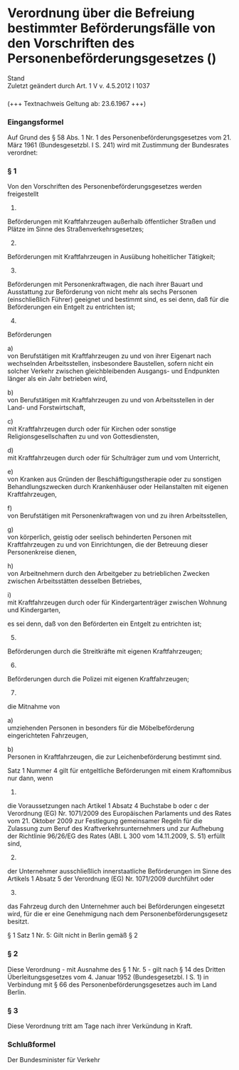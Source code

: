 Verordnung über die Befreiung bestimmter Beförderungsfälle von den Vorschriften des Personenbeförderungsgesetzes ()
===================================================================================================================

Stand  
Zuletzt geändert durch Art. 1 V v. 4.5.2012 I 1037

### 

(+++ Textnachweis Geltung ab: 23.6.1967 +++)

### Eingangsformel

Auf Grund des § 58 Abs. 1 Nr. 1 des Personenbeförderungsgesetzes vom 21. März 1961 (Bundesgesetzbl. I S. 241) wird mit Zustimmung der Bundesrates verordnet:

### § 1

Von den Vorschriften des Personenbeförderungsgesetzes werden freigestellt

1.  
Beförderungen mit Kraftfahrzeugen außerhalb öffentlicher Straßen und Plätze im Sinne des Straßenverkehrsgesetzes;

2.  
Beförderungen mit Kraftfahrzeugen in Ausübung hoheitlicher Tätigkeit;

3.  
Beförderungen mit Personenkraftwagen, die nach ihrer Bauart und Ausstattung zur Beförderung von nicht mehr als sechs Personen (einschließlich Führer) geeignet und bestimmt sind, es sei denn, daß für die Beförderungen ein Entgelt zu entrichten ist;

4.  
Beförderungen

a)  
von Berufstätigen mit Kraftfahrzeugen zu und von ihrer Eigenart nach wechselnden Arbeitsstellen, insbesondere Baustellen, sofern nicht ein solcher Verkehr zwischen gleichbleibenden Ausgangs- und Endpunkten länger als ein Jahr betrieben wird,

b)  
von Berufstätigen mit Kraftfahrzeugen zu und von Arbeitsstellen in der Land- und Forstwirtschaft,

c)  
mit Kraftfahrzeugen durch oder für Kirchen oder sonstige Religionsgesellschaften zu und von Gottesdiensten,

d)  
mit Kraftfahrzeugen durch oder für Schulträger zum und vom Unterricht,

e)  
von Kranken aus Gründen der Beschäftigungstherapie oder zu sonstigen Behandlungszwecken durch Krankenhäuser oder Heilanstalten mit eigenen Kraftfahrzeugen,

f)  
von Berufstätigen mit Personenkraftwagen von und zu ihren Arbeitsstellen,

g)  
von körperlich, geistig oder seelisch behinderten Personen mit Kraftfahrzeugen zu und von Einrichtungen, die der Betreuung dieser Personenkreise dienen,

h)  
von Arbeitnehmern durch den Arbeitgeber zu betrieblichen Zwecken zwischen Arbeitsstätten desselben Betriebes,

i)  
mit Kraftfahrzeugen durch oder für Kindergartenträger zwischen Wohnung und Kindergarten,

es sei denn, daß von den Beförderten ein Entgelt zu entrichten ist;

5.  
Beförderungen durch die Streitkräfte mit eigenen Kraftfahrzeugen;

6.  
Beförderungen durch die Polizei mit eigenen Kraftfahrzeugen;

7.  
die Mitnahme von

a)  
umziehenden Personen in besonders für die Möbelbeförderung eingerichteten Fahrzeugen,

b)  
Personen in Kraftfahrzeugen, die zur Leichenbeförderung bestimmt sind.

Satz 1 Nummer 4 gilt für entgeltliche Beförderungen mit einem Kraftomnibus nur dann, wenn

1.  
die Voraussetzungen nach Artikel 1 Absatz 4 Buchstabe b oder c der Verordnung (EG) Nr. 1071/2009 des Europäischen Parlaments und des Rates vom 21. Oktober 2009 zur Festlegung gemeinsamer Regeln für die Zulassung zum Beruf des Kraftverkehrsunternehmers und zur Aufhebung der Richtlinie 96/26/EG des Rates (ABl. L 300 vom 14.11.2009, S. 51) erfüllt sind,

2.  
der Unternehmer ausschließlich innerstaatliche Beförderungen im Sinne des Artikels 1 Absatz 5 der Verordnung (EG) Nr. 1071/2009 durchführt oder

3.  
das Fahrzeug durch den Unternehmer auch bei Beförderungen eingesetzt wird, für die er eine Genehmigung nach dem Personenbeförderungsgesetz besitzt.

§ 1 Satz 1 Nr. 5: Gilt nicht in Berlin gemäß § 2

### § 2

Diese Verordnung - mit Ausnahme des § 1 Nr. 5 - gilt nach § 14 des Dritten Überleitungsgesetzes vom 4. Januar 1952 (Bundesgesetzbl. I S. 1) in Verbindung mit § 66 des Personenbeförderungsgesetzes auch im Land Berlin.

### § 3

Diese Verordnung tritt am Tage nach ihrer Verkündung in Kraft.

### Schlußformel

Der Bundesminister für Verkehr
